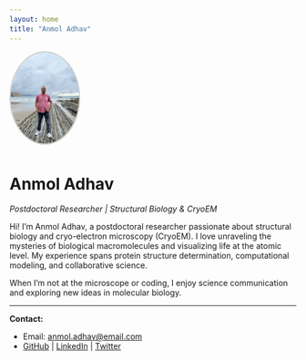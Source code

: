 ```yaml
---
layout: home
title: "Anmol Adhav"
---
```


<img src="assets/profile.jpeg" alt="Anmol Adhav" style="width:120px; border-radius:50%; border:2px solid #ccc; margin-bottom:10px;">

# Anmol Adhav

_Postdoctoral Researcher | Structural Biology & CryoEM_

Hi! I’m Anmol Adhav, a postdoctoral researcher passionate about structural biology and cryo-electron microscopy (CryoEM). I love unraveling the mysteries of biological macromolecules and visualizing life at the atomic level. My experience spans protein structure determination, computational modeling, and collaborative science.

When I’m not at the microscope or coding, I enjoy science communication and exploring new ideas in molecular biology.

---

**Contact:**  
- Email: [anmol.adhav@email.com](mailto:anmol.adhav@email.com)  
- [GitHub](https://github.com/anmol-adhav) | [LinkedIn](https://linkedin.com/in/anmol-adhav) | [Twitter](https://twitter.com/anmol_adhav)